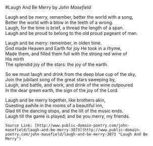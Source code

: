 #Laugh And Be Merry
by *John Masefield*

Laugh and be merry, remember, better the world with a song,  
Better the world with a blow in the teeth of a wrong.  
Laugh, for the time is brief, a thread the length of a span.  
Laugh and be proud to belong to the old proud pageant of man.

Laugh and be merry: remember, in olden time.  
God made Heaven and Earth for joy He took in a rhyme,  
Made them, and filled them full with the strong red wine of  
His mirth  
The splendid joy of the stars: the joy of the earth.

So we must laugh and drink from the deep blue cup of the sky,  
Join the jubilant song of the great stars sweeping by,  
Laugh, and battle, and work, and drink of the wine outpoured  
In the dear green earth, the sign of the joy of the Lord.

Laugh and be merry together, like brothers akin,  
Guesting awhile in the rooms of a beautiful inn,  
Glad till the dancing stops, and the lilt of the music ends.  
Laugh till the game is played; and be you merry, my friends.  

```Source Link: [http://www.public-domain-poetry.com/john-masefield/laugh-and-be-merry-3073](http://www.public-domain-poetry.com/john-masefield/laugh-and-be-merry-3073 "Laugh And Be Merry")```
